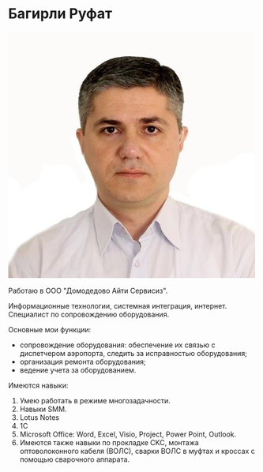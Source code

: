 # Багирли Руфат

![](https://github.com/RONIN-79/CV/blob/master/img/501680761.jpeg)

Работаю в ООО "Домодедово Айти Сервисиз".

Информационные технологии, системная интеграция, интернет.
Специалист по сопровождению оборудования.

Основные мои функции:

* сопровождение оборудования: обеспечение их связью с диспетчером аэропорта, следить за исправностью оборудования;
* организация ремонта оборудования;
* ведение учета за оборудованием.

Имеются навыки:

1. Умею работать в режиме многозадачности.
2. Навыки SMM.
3. Lotus Notes
4. 1С
5. Microsoft Office: Word, Excel, Visio, Project, Power Point, Outlook.
6. Имеются также навыки по прокладке CKC, монтажа оптоволоконного кабеля (ВОЛС), сварки ВОЛС в муфтах и кроссах с помощью сварочного аппарата.

